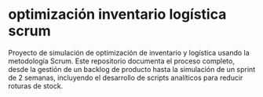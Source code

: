 # optimización inventario logística scrum
Proyecto de simulación de optimización de inventario y logística usando la metodología Scrum. Este repositorio documenta el proceso completo, desde la gestión de un backlog de producto hasta la simulación de un sprint de 2 semanas, incluyendo el desarrollo de scripts analíticos para reducir roturas de stock.
